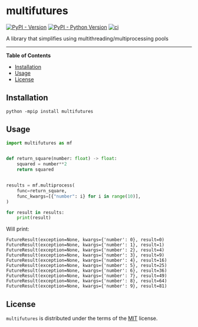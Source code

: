 # multifutures

[![PyPI - Version](https://img.shields.io/pypi/v/multifutures.svg)](https://pypi.org/project/multifutures)
[![PyPI - Python Version](https://img.shields.io/pypi/pyversions/multifutures.svg)](https://pypi.org/project/multifutures)
[![ci](https://github.com/pmav99/multifutures/workflows/test/badge.svg)](https://github.com/pmav99/multifutures/actions?query=workflow%3Atest)

A library that simplifies using multithreading/multiprocessing pools

---

**Table of Contents**

- [Installation](#installation)
- [Usage](#usage)
- [License](#license)

## Installation

```console
python -mpip install multifutures
```

## Usage

``` python
import multifutures as mf


def return_square(number: float) -> float:
    squared = number**2
    return squared


results = mf.multiprocess(
    func=return_square,
    func_kwargs=[{"number": i} for i in range(10)],
)

for result in results:
    print(result)
```

Will print:

```
FutureResult(exception=None, kwargs={'number': 0}, result=0)
FutureResult(exception=None, kwargs={'number': 1}, result=1)
FutureResult(exception=None, kwargs={'number': 2}, result=4)
FutureResult(exception=None, kwargs={'number': 3}, result=9)
FutureResult(exception=None, kwargs={'number': 4}, result=16)
FutureResult(exception=None, kwargs={'number': 5}, result=25)
FutureResult(exception=None, kwargs={'number': 6}, result=36)
FutureResult(exception=None, kwargs={'number': 7}, result=49)
FutureResult(exception=None, kwargs={'number': 8}, result=64)
FutureResult(exception=None, kwargs={'number': 9}, result=81)
```


## License

`multifutures` is distributed under the terms of the [MIT](https://spdx.org/licenses/MIT.html) license.
